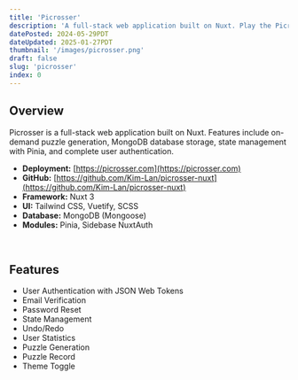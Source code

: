```yaml
---
title: 'Picrosser'
description: 'A full-stack web application built on Nuxt. Play the Picross puzzle game online!'
datePosted: 2024-05-29PDT
dateUpdated: 2025-01-27PDT
thumbnail: '/images/picrosser.png'
draft: false
slug: 'picrosser'
index: 0
---
```


## Overview

Picrosser is a full-stack web application built on Nuxt. Features include on-demand puzzle generation, MongoDB database storage, state management with Pinia, and complete user authentication.

- **Deployment:** <u>[https://picrosser.com](https://picrosser.com)</u>
- **GitHub:** <u>[https://github.com/Kim-Lan/picrosser-nuxt](https://github.com/Kim-Lan/picrosser-nuxt)</u>
- **Framework:** Nuxt 3
- **UI:** Tailwind CSS, Vuetify, SCSS
- **Database:** MongoDB (Mongoose)
- **Modules:** Pinia, Sidebase NuxtAuth

<br />

## Features

- User Authentication with JSON Web Tokens
- Email Verification
- Password Reset
- State Management
- Undo/Redo
- User Statistics
- Puzzle Generation
- Puzzle Record
- Theme Toggle
